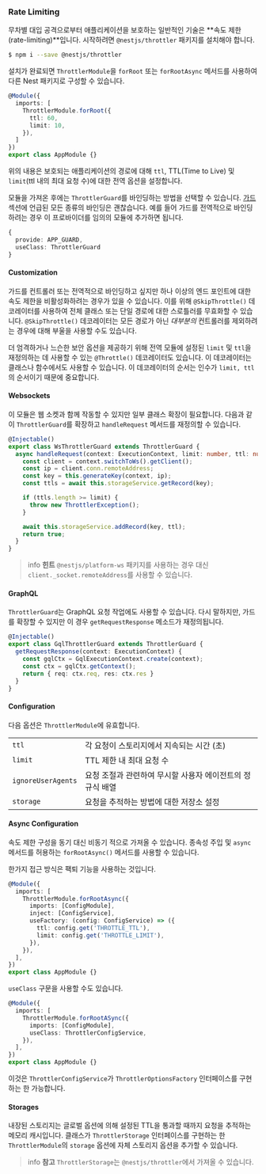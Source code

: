 ### Rate Limiting

무차별 대입 공격으로부터 애플리케이션을 보호하는 일반적인 기술은 **속도 제한(rate-limiting)**입니다. 시작하려면 `@nestjs/throttler` 패키지를 설치해야 합니다.

```bash
$ npm i --save @nestjs/throttler
```

설치가 완료되면 `ThrottlerModule`을 `forRoot` 또는 `forRootAsync` 메서드를 사용하여 다른 Nest 패키지로 구성할 수 있습니다.

```typescript
@Module({
  imports: [
    ThrottlerModule.forRoot({
      ttl: 60,
      limit: 10,
    }),
  ]
})
export class AppModule {}
```

위의 내용은 보호되는 애플리케이션의 경로에 대해 `ttl`, TTL(Time to Live) 및 `limit`(ttl 내의 최대 요청 수)에 대한 전역 옵션을 설정합니다.

모듈을 가져온 후에는 `ThrottlerGuard`를 바인딩하는 방법을 선택할 수 있습니다. [가드](https://docs.nestjs.com/guards) 섹션에 언급된 모든 종류의 바인딩은 괜찮습니다. 예를 들어 가드를 전역적으로 바인딩하려는 경우 이 프로바이더를 임의의 모듈에 추가하면 됩니다.

```typescript
{
  provide: APP_GUARD,
  useClass: ThrottlerGuard
}
```

#### Customization

가드를 컨트롤러 또는 전역적으로 바인딩하고 싶지만 하나 이상의 엔드 포인트에 대한 속도 제한을 비활성화하려는 경우가 있을 수 있습니다. 이를 위해 `@SkipThrottle()` 데코레이터를 사용하여 전체 클래스 또는 단일 경로에 대한 스로틀러를 무효화할 수 있습니다. `@SkipThrottle()` 데코레이터는 모든 경로가 아닌 _대부분의_ 컨트롤러를 제외하려는 경우에 대해 부울을 사용할 수도 있습니다.

더 엄격하거나 느슨한 보안 옵션을 제공하기 위해 전역 모듈에 설정된 `limit` 및 `ttl`을 재정의하는 데 사용할 수 있는 `@Throttle()` 데코레이터도 있습니다. 이 데코레이터는 클래스나 함수에서도 사용할 수 있습니다. 이 데코레이터의 순서는 인수가 `limit, ttl`의 순서이기 때문에 중요합니다.

#### Websockets

이 모듈은 웹 소켓과 함께 작동할 수 있지만 일부 클래스 확장이 필요합니다. 다음과 같이 `ThrottlerGuard`를 확장하고 `handleRequest` 메서드를 재정의할 수 있습니다.

```typescript
@Injectable()
export class WsThrottlerGuard extends ThrottlerGuard {
  async handleRequest(context: ExecutionContext, limit: number, ttl: number): Promise<boolean> {
    const client = context.switchToWs().getClient();
    const ip = client.conn.remoteAddress;
    const key = this.generateKey(context, ip);
    const ttls = await this.storageService.getRecord(key);

    if (ttls.length >= limit) {
      throw new ThrottlerException();
    }

    await this.storageService.addRecord(key, ttl);
    return true;
  }
}
```

> info **힌트** `@nestjs/platform-ws` 패키지를 사용하는 경우 대신 `client._socket.remoteAddress`를 사용할 수 있습니다.

#### GraphQL

`ThrottlerGuard`는 GraphQL 요청 작업에도 사용할 수 있습니다. 다시 말하지만, 가드를 확장할 수 있지만 이 경우  `getRequestResponse` 메소드가 재정의됩니다.

```typescript
@Injectable()
export class GqlThrottlerGuard extends ThrottlerGuard {
  getRequestResponse(context: ExecutionContext) {
    const gqlCtx = GqlExecutionContext.create(context);
    const ctx = gqlCtx.getContext();
    return { req: ctx.req, res: ctx.res }
  }
}
```

#### Configuration

다음 옵션은 `ThrottlerModule`에 유효합니다.

<table>
  <tr>
    <td><code>ttl</code></td>
    <td>각 요청이 스토리지에서 지속되는 시간 (초)</td>
  </tr>
  <tr>
    <td><code>limit</code></td>
    <td>TTL 제한 내 최대 요청 수</td>
  </tr>
  <tr>
    <td><code>ignoreUserAgents</code></td>
    <td>요청 조절과 관련하여 무시할 사용자 에이전트의 정규식 배열</td>
  </tr>
  <tr>
    <td><code>storage</code></td>
    <td> 요청을 추적하는 방법에 대한 저장소 설정</td>
  </tr>
</table>

#### Async Configuration

속도 제한 구성을 동기 대신 비동기 적으로 가져올 수 있습니다. 종속성 주입 및 `async` 메서드를 허용하는 `forRootAsync()` 메서드를 사용할 수 있습니다.

한가지 접근 방식은 팩퇴 기능을 사용하는 것입니다.

```typescript
@Module({
  imports: [
    ThrottlerModule.forRootAsync({
      imports: [ConfigModule],
      inject: [ConfigService],
      useFactory: (config: ConfigService) => ({
        ttl: config.get('THROTTLE_TTL'),
        limit: config.get('THROTTLE_LIMIT'),
      }),
    }),
  ],
})
export class AppModule {}
```

`useClass` 구문을 사용할 수도 있습니다.

```typescript
@Module({
  imports: [
    ThrottlerModule.forRootASync({
      imports: [ConfigModule],
      useClass: ThrottlerConfigService,
    }),
  ],
})
export class AppModule {}
```

이것은 `ThrottlerConfigService`가 `ThrottlerOptionsFactory` 인터페이스를 구현하는 한 가능합니다.

#### Storages

내장된 스토리지는 글로벌 옵션에 의해 설정된 TTL을 통과할 때까지 요청을 추적하는 메모리 캐시입니다. 클래스가 `ThrottlerStorage` 인터페이스를 구현하는 한 `ThrottlerModule`의 `storage` 옵션에 자체 스토리지 옵션을 추가할 수 있습니다.

> info **참고** `ThrottlerStorage`는 `@nestjs/throttler`에서 가져올 수 있습니다.

